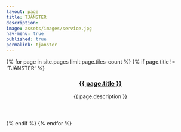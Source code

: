 ```yaml
---
layout: page
title: TJÄNSTER
description: 
image: assets/images/service.jpg
nav-menu: true
published: true
permalink: tjanster
---
```


<section id="one" class="tiles">
	{% for page in site.pages limit:page.tiles-count %}
	{% if page.title != 'TJÄNSTER' %}
        <article>
                <span class="image">
                        <img src="{{ page.image }}" alt="" />
                </span>
                <header class="major">
                        <h3><a href="{{ page.url | relative_url  }}" class="link">{{ page.title }}</a></h3>
                        <p>{{ page.description }}</p>
                </header>
        </article>
	{% endif %}
	{% endfor %}
</section>
